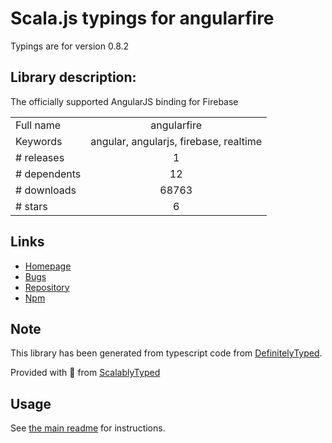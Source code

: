 
# Scala.js typings for angularfire

Typings are for version 0.8.2

## Library description:
The officially supported AngularJS binding for Firebase

|                    |                 |
| ------------------ | :-------------: |
| Full name          | angularfire |
| Keywords           | angular, angularjs, firebase, realtime |
| # releases         | 1 |
| # dependents       | 12 |
| # downloads        | 68763 |
| # stars            | 6 |

## Links
- [Homepage](https://github.com/firebase/angularfire)
- [Bugs](https://github.com/firebase/angularfire/issues)
- [Repository](https://github.com/firebase/angularfire)
- [Npm](https://www.npmjs.com/package/angularfire)
    


## Note
This library has been generated from typescript code from [DefinitelyTyped](https://definitelytyped.org).

Provided with :purple_heart: from [ScalablyTyped](https://github.com/oyvindberg/ScalablyTyped)

## Usage
See [the main readme](../../readme.md) for instructions.


